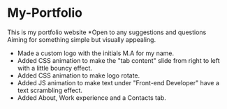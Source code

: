 # My-Portfolio
This is my portfolio website
*Open to any suggestions and questions
Aiming for something simple but visually appealing.

- Made a custom logo with the initials M.A for my name.
- Added CSS animation to make the "tab content" slide from right to left with a little bouncy effect.
- Added CSS animation to make logo rotate.
- Added JS animation to make text under "Front-end Developer" have a text scrambling effect.
- Added About, Work experience and a Contacts tab.
